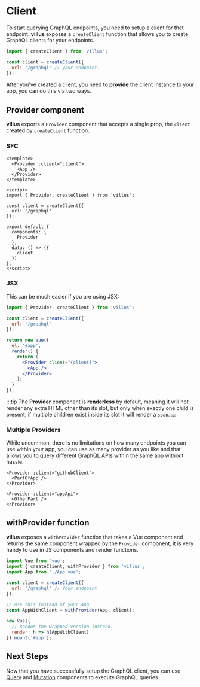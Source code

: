 # Client

To start querying GraphQL endpoints, you need to setup a client for that endpoint. **villus** exposes a `createClient` function that allows you to create GraphQL clients for your endpoints.

```js
import { createClient } from 'villus';

const client = createClient({
  url: '/graphql' // your endpoint.
});
```

After you've created a client, you need to **provide** the client instance to your app, you can do this via two ways.

## Provider component

**villus** exports a `Provider` component that accepts a single prop, the `client` created by `createClient` function.

### SFC

```vue
<template>
  <Provider :client="client">
    <App />
  </Provider>
</template>

<script>
import { Provider, createClient } from 'villus';

const client = createClient({
  url: '/graphql'
});

export default {
  components: {
    Provider
  },
  data: () => ({
    client
  })
};
</script>
```

### JSX

This can be much easier if you are using JSX:

```jsx
import { Provider, createClient } from 'villus';

const client = createClient({
  url: '/graphql'
});

return new Vue({
  el: '#app',
  render() {
    return (
      <Provider client="{client}">
        <App />
      </Provider>
    );
  }
});
```

:::tip
The **Provider** component is **renderless** by default, meaning it will not render any extra HTML other than its slot, but only when exactly one child is present, if multiple children exist inside its slot it will render a `span`.
:::

### Multiple Providers

While uncommon, there is no limitations on how many endpoints you can use within your app, you can use as many provider as you like and that allows you to query different GraphQL APIs within the same app without hassle.

```vue
<Provider :client="githubClient">
  <PartOfApp />
</Provider>

<Provider :client="appApi">
  <OtherPart />
</Provider>
```

## withProvider function

**villus** exposes a `withProvider` function that takes a Vue component and returns the same component wrapped by the `Provider` component, it is very handy to use in JS components and render functions.

```js
import Vue from 'vue';
import { createClient, withProvider } from 'villus';
import App from './App.vue';

const client = createClient({
  url: '/graphql' // Your endpoint
});

// use this instead of your App
const AppWithClient = withProvider(App, client);

new Vue({
  // Render the wrapped version instead.
  render: h => h(AppWithClient)
}).mount('#app');
```

## Next Steps

Now that you have successfully setup the GraphQL client, you can use [Query](./queries.md) and [Mutation](./mutations.md) components to execute GraphQL queries.
